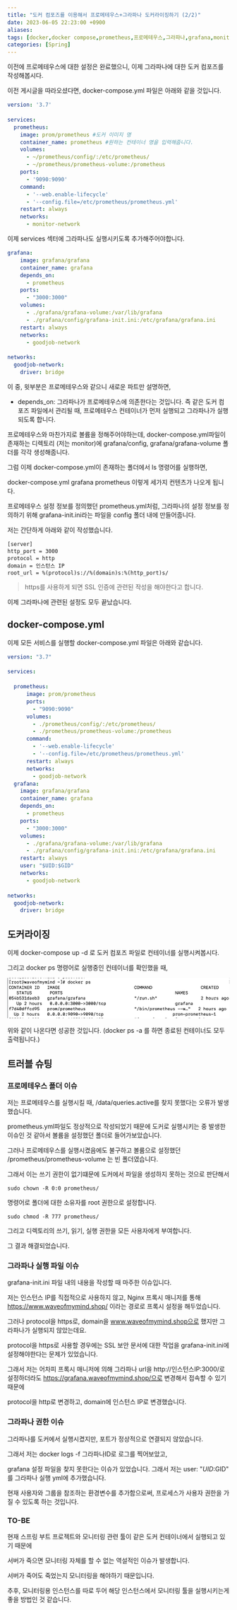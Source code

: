 ```yaml
---
title: "도커 컴포즈를 이용해서 프로메테우스+그라파나 도커라이징하기 (2/2)"
date: 2023-06-05 22:23:00 +0900
aliases: 
tags: [docker,docker compose,prometheus,프로메테우스,그라파나,grafana,monitoring]
categories: [Spring]
---
```


이전에 프로메테우스에 대한 설정은 완료했으니, 이제 그라파나에 대한 도커 컴포즈를 작성해봅시다.

이전 게시글을 따라오셨다면, docker-compose.yml 파일은 아래와 같을 것입니다.

```yaml
version: '3.7'

services:
  prometheus: 
  	image: prom/prometheus #도커 이미지 명
  	container_name: prometheus #원하는 컨테이너 명을 입력해줍니다.
  	volumes:
  	  - ~/prometheus/config/:/etc/prometheus/
  	  - ~/prometheus/prometheus-volume:/prometheus
  	ports:
  	  - '9090:9090'
  	command:
  	  - '--web.enable-lifecycle'
  	  - '--config.file=/etc/prometheus/prometheus.yml'
  	restart: always
  	networks:
  	  - monitor-network
```

이제 services 섹터에 그라파나도 실행시키도록 추가해주어야합니다.

```yaml
grafana:
    image: grafana/grafana
    container_name: grafana
    depends_on:
      - prometheus
    ports:
      - "3000:3000"
    volumes:
      - ./grafana/grafana-volume:/var/lib/grafana
      - ./grafana/config/grafana-init.ini:/etc/grafana/grafana.ini
    restart: always
    networks:
      - goodjob-network
        
networks:
  goodjob-network:
    driver: bridge
```

이 중, 윗부분은 프로메테우스와 같으니 새로운 파트만 설명하면,

- depends_on: 그라파나가 프로메테우스에 의존한다는 것입니다. 즉 같은 도커 컴포즈 파일에서 관리될 때, 프로메테우스 컨테이너가 먼저 실행되고 그라파나가 실행되도록 합니다.

프로메테우스와 마찬가지로 볼륨을 정해주어야하는데, docker-compose.yml파일이 존재하는 디렉토리 (저는 monitor)에 grafana/config, grafana/grafana-volume 폴더를 각각 생성해줍니다.

그럼 이제 docker-compose.yml이 존재하는 폴더에서 ls 명령어를 실행하면,

docker-compose.yml    grafana    prometheus 이렇게 세가지 컨텐츠가 나오게 됩니다.

프로메테우스 설정 정보를 정의했던 prometheus.yml처럼, 그라파나의 설정 정보를 정의하기 위해 grafana-init.ini라는 파일을 config 폴더 내에 만들어줍니다.

저는 간단하게 아래와 같이 작성했습니다.

```
[server]
http_port = 3000
protocol = http
domain = 인스턴스 IP
root_url = %(protocol)s://%(domain)s:%(http_port)s/
```

> https를 사용하게 되면 SSL 인증에 관련된 작성을 해야한다고 합니다.

이제 그라파나에 관련된 설정도 모두 끝났습니다.

## docker-compose.yml

이제 모든 서비스를 실행할 docker-compose.yml 파일은 아래와 같습니다.

```yaml
version: "3.7"

services:

  prometheus:
      image: prom/prometheus
      ports:
        - "9090:9090"
      volumes:
        - ./prometheus/config/:/etc/prometheus/
        - ./prometheus/prometheus-volume:/prometheus
      command:
        - '--web.enable-lifecycle'
        - '--config.file=/etc/prometheus/prometheus.yml'
      restart: always
      networks:
        - goodjob-network
  grafana:
    image: grafana/grafana
    container_name: grafana
    depends_on:
      - prometheus
    ports:
      - "3000:3000"
    volumes:
      - ./grafana/grafana-volume:/var/lib/grafana
      - ./grafana/config/grafana-init.ini:/etc/grafana/grafana.ini
    restart: always
    user: "$UID:$GID"
    networks:
      - goodjob-network
        
networks:
  goodjob-network:
    driver: bridge
```



## 도커라이징

이제 docker-compose up -d 로 도커 컴포즈 파일로 컨테이너를 실행시켜봅시다.

그리고 docker ps 명령어로 실행중인 컨테이너를 확인했을 때,

![docker ps](/assets/img/2023-06-05-springboot-monitoring2/dockerimage.webp)

위와 같이 나온다면 성공한 것입니다. (docker ps -a 를 하면 종료된 컨테이너도 모두 출력됩니다.)


## 트러블 슈팅

### 프로메테우스 폴더 이슈

저는 프로메테우스를 실행시킬 때, /data/queries.active를 찾지 못했다는 오류가 발생했습니다.

prometheus.yml파일도 정상적으로 작성되었기 때문에 도커로 실행시키는 중 발생한 이슈인 것 같아서 볼륨을 설정했던 폴더로 들어가보았습니다.

그러나 프로메테우스를 실행시켰음에도 불구하고 볼륨으로 설정했던 /prometheus/prometheus-volume 는 빈 폴더였습니다.

그래서 이는 쓰기 권한이 없기떄문에 도커에서 파일을 생성하지 못하는 것으로 판단해서

```
sudo chown -R 0:0 prometheus/
```
명령어로 폴더에 대한 소유자를 root 권한으로 설정합니다.

```
sudo chmod -R 777 prometheus/
```
그리고 디렉토리의 쓰기, 읽기, 실행 권한을 모든 사용자에게 부여합니다.

그 결과 해결되었습니다.

### 그라파나 실행 파일 이슈

grafana-init.ini 파일 내의 내용을 작성할 때 마주한 이슈입니다.

저는 인스턴스 IP를 직접적으로 사용하지 않고, Nginx 프록시 매니저를 통해 https://www.waveofmymind.shop/ 이라는 경로로 프록시 설정을 해두었습니다.

그러나 protocol을 https로, domain을 www.waveofmymind.shop으로 했지만 그라파나가 실행되지 않았는데요.

protocol을 https로 사용할 경우에는 SSL 보안 문서에 대한 작업을 grafana-init.ini에 설정해야한다는 문제가 있었습니다.

그래서 저는 어차피 프록시 매니저에 의해 그라파나 url을 http://인스턴스IP:3000/로 설정하더라도 https://grafana.waveofmymind.shop/으로 변경해서 접속할 수 있기 때문에

protocol을 http로 변경하고, domain에 인스턴스 IP로 변경했습니다.

### 그라파나 권한 이슈

그라파나를 도커에서 실행시켰지만, 포트가 정상적으로 연결되지 않았습니다.

그래서 저는 docker logs -f 그라파나ID로 로그를 찍어보았고,

grafana 설정 파일을 찾지 못한다는 이슈가 있었습니다.
그래서 저는 user: "$UID:$GID" 를 그라파나 실행 yml에 추가했습니다.

현재 사용자와 그룹을 참조하는 환경변수를 추가함으로써, 프로세스가 사용자 권한을 가질 수 있도록 하는 것입니다.


### TO-BE

현재 스프링 부트 프로젝트와 모니터링 관련 툴이 같은 도커 컨테이너에서 실행되고 있기 때문에

서버가 죽으면 모니터링 자체를 할 수 없는 역설적인 이슈가 발생합니다.

서버가 죽어도 죽었는지 모니터링을 해야하기 때문입니다.

추후, 모니터링용 인스턴스를 따로 두어 해당 인스턴스에서 모니터링 툴을 실행시키는게 좋을 방법인 것 같습니다.





